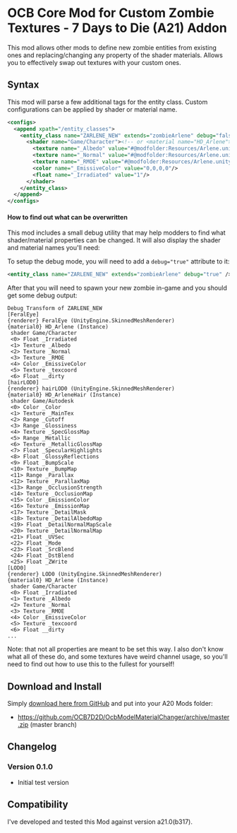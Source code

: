 # OCB Core Mod for Custom Zombie Textures  - 7 Days to Die (A21) Addon

This mod allows other mods to define new zombie entities from existing
ones and replacing/changing any property of the shader materials. Allows
you to effectively swap out textures with your custom ones.

## Syntax

This mod will parse a few additional tags for the entity class. Custom
configurations can be applied by shader or material name.

```xml
<configs>
  <append xpath="/entity_classes">
    <entity_class name="ZARLENE_NEW" extends="zombieArlene" debug="false">
      <shader name="Game/Character"><!-- or <material name="HD_Arlene"> -->
        <texture name="_Albedo" value="#@modfolder:Resources/Arlene.unity3d?HD_Arlene"/>
        <texture name="_Normal" value="#@modfolder:Resources/Arlene.unity3d?HD_Arlene_n"/>
        <texture name="_RMOE" value="#@modfolder:Resources/Arlene.unity3d?HD_Arlene_RMOE"/>
        <color name="_EmissiveColor" value="0,0,0,0"/>
        <float name="_Irradiated" value="1"/>
      </shader>
    </entity_class>
  </append>
</configs>
```

#### How to find out what can be overwritten

This mod includes a small debug utility that may help modders to find what shader/material
properties can be changed. It will also display the shader and material names you'll need:

To setup the debug mode, you will need to add a `debug="true"` attribute to it:
```xml
<entity_class name="ZARLENE_NEW" extends="zombieArlene" debug="true" />
```

After that you will need to spawn your new zombie in-game and you should get some debug output:

```
Debug Transform of ZARLENE_NEW
[FeralEye]
{renderer} FeralEye (UnityEngine.SkinnedMeshRenderer)
{material0} HD_Arlene (Instance)
 shader Game/Character
 <0> Float _Irradiated
 <1> Texture _Albedo
 <2> Texture _Normal
 <3> Texture _RMOE
 <4> Color _EmissiveColor
 <5> Texture _texcoord
 <6> Float __dirty
[hairLOD0]
{renderer} hairLOD0 (UnityEngine.SkinnedMeshRenderer)
{material0} HD_ArleneHair (Instance)
 shader Game/Autodesk
 <0> Color _Color
 <1> Texture _MainTex
 <2> Range _Cutoff
 <3> Range _Glossiness
 <4> Texture _SpecGlossMap
 <5> Range _Metallic
 <6> Texture _MetallicGlossMap
 <7> Float _SpecularHighlights
 <8> Float _GlossyReflections
 <9> Float _BumpScale
 <10> Texture _BumpMap
 <11> Range _Parallax
 <12> Texture _ParallaxMap
 <13> Range _OcclusionStrength
 <14> Texture _OcclusionMap
 <15> Color _EmissionColor
 <16> Texture _EmissionMap
 <17> Texture _DetailMask
 <18> Texture _DetailAlbedoMap
 <19> Float _DetailNormalMapScale
 <20> Texture _DetailNormalMap
 <21> Float _UVSec
 <22> Float _Mode
 <23> Float _SrcBlend
 <24> Float _DstBlend
 <25> Float _ZWrite
[LOD0]
{renderer} LOD0 (UnityEngine.SkinnedMeshRenderer)
{material0} HD_Arlene (Instance)
 shader Game/Character
 <0> Float _Irradiated
 <1> Texture _Albedo
 <2> Texture _Normal
 <3> Texture _RMOE
 <4> Color _EmissiveColor
 <5> Texture _texcoord
 <6> Float __dirty
...
```

Note: that not all properties are meant to be set this way. I also don't know
what all of these do, and some textures have weird channel usage, so you'll
need to find out how to use this to the fullest for yourself!

## Download and Install

Simply [download here from GitHub][1] and put into your A20 Mods folder:

- https://github.com/OCB7D2D/OcbModelMaterialChanger/archive/master.zip (master branch)

## Changelog

### Version 0.1.0

- Initial test version

## Compatibility

I've developed and tested this Mod against version a21.0(b317).

[1]: https://github.com/OCB7D2D/OcbModelMaterialChanger/releases
[2]: https://github.com/OCB7D2D/OcbModelMaterialChanger/actions/workflows/ci.yml
[3]: https://github.com/OCB7D2D/OcbModelMaterialChanger/actions/workflows/ci.yml/badge.svg
